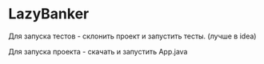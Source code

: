 # LazyBanker

Для запуска тестов - склонить проект и запустить тесты. (лучше в idea) 

Для запуска проекта - скачать и запустить App.java
